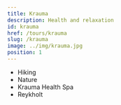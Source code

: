 ```yaml
---
title: Krauma
description: Health and relaxation
id: krauma
href: /tours/krauma
slug: /krauma
image: ../img/krauma.jpg
position: 1
---
```


* Hiking
* Nature
* Krauma Health Spa
* Reykholt